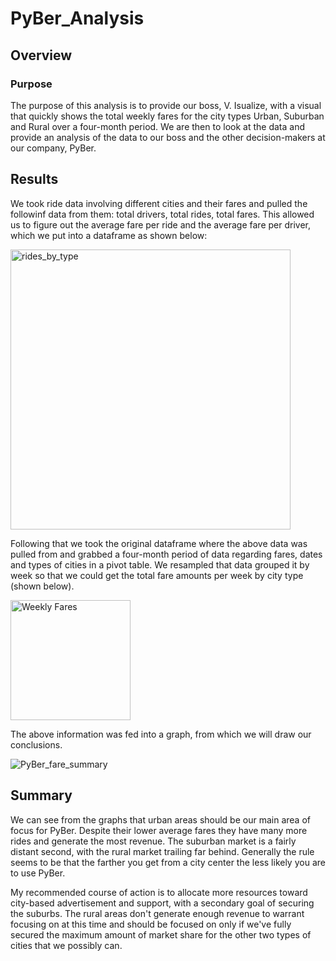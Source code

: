 # PyBer_Analysis

## Overview

### Purpose

The purpose of this analysis is to provide our boss, V. Isualize, with a visual that quickly shows the total weekly fares for the city types Urban, Suburban and Rural over a four-month period. We are then to look at the data and provide an analysis of the data to our boss and the other decision-makers at our company, PyBer.

## Results

We took ride data involving different cities and their fares and pulled the followinf data from them: total drivers, total rides, total fares. This allowed us to figure out the average fare per ride and the average fare per driver, which we put into a dataframe as shown below:

<img width="448" alt="rides_by_type" src="https://user-images.githubusercontent.com/105998378/178126292-7731aac5-0d61-43ac-8738-83f3af4de152.png">

Following that we took the original dataframe where the above data was pulled from and grabbed a four-month period of data regarding fares, dates and types of cities in a pivot table. We resampled that data grouped it by week so that we could get the total fare amounts per week by city type (shown below).

<img width="192" alt="Weekly Fares" src="https://user-images.githubusercontent.com/105998378/178126377-e58e96bd-4c55-474e-8e92-05bad160d060.png">

The above information was fed into a graph, from which we will draw our conclusions. 

![PyBer_fare_summary](https://user-images.githubusercontent.com/105998378/178126433-aeea3604-d0cf-427c-bcaa-8597d7cbe942.png)

## Summary

We can see from the graphs that urban areas should be our main area of focus for PyBer. Despite their lower average fares they have many more rides and generate the most revenue. The suburban market is a fairly distant second, with the rural market trailing far behind. Generally the rule seems to be that the farther you get from a city center the less likely you are to use PyBer.

My recommended course of action is to allocate more resources toward city-based advertisement and support, with a secondary goal of securing the suburbs. The rural areas don't generate enough revenue to warrant focusing on at this time and should be focused on only if we've fully secured the maximum amount of market share for the other two types of cities that we possibly can. 
